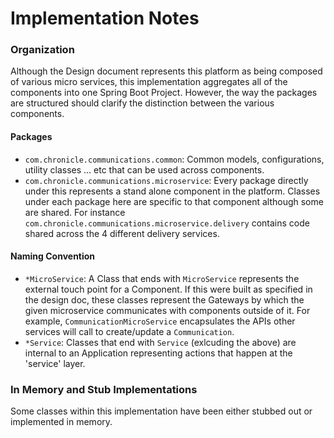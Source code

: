 # Implementation Notes

### Organization

Although the Design document represents this platform as being composed of various micro services, this implementation aggregates all of the components into one Spring Boot Project. However, the way the packages are structured should clarify the distinction between the various components.

#### Packages
- `com.chronicle.communications.common`: Common models, configurations, utility classes ... etc that can be used across components.
- `com.chronicle.communications.microservice`: Every package directly under this represents a stand alone component in the platform. Classes under each package here are specific to that component although some are shared. For instance `com.chronicle.communications.microservice.delivery` contains code shared across the 4 different delivery services.

#### Naming Convention
- `*MicroService`: A Class that ends with `MicroService` represents the external touch point for a Component. If this were built as specified in the design doc, these classes represent the Gateways by which the given microservice communicates with components outside of it. For example, `CommunicationMicroService` encapsulates the APIs other services will call to create/update a `Communication`.
- `*Service`: Classes that end with `Service` (exlcuding the above) are internal to an Application representing actions that happen at the 'service' layer.

### In Memory and Stub Implementations

Some classes within this implementation have been either stubbed out or implemented in memory.

